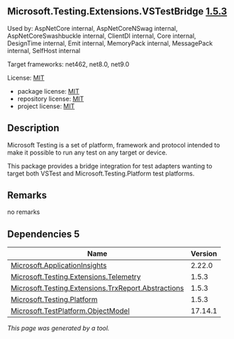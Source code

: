 Microsoft.Testing.Extensions.VSTestBridge [1.5.3](https://www.nuget.org/packages/Microsoft.Testing.Extensions.VSTestBridge/1.5.3)
--------------------

Used by: AspNetCore internal, AspNetCoreNSwag internal, AspNetCoreSwashbuckle internal, ClientDI internal, Core internal, DesignTime internal, Emit internal, MemoryPack internal, MessagePack internal, SelfHost internal

Target frameworks: net462, net8.0, net9.0

License: [MIT](../../../../licenses/mit) 

- package license: [MIT](https://licenses.nuget.org/MIT) 
- repository license: [MIT](https://github.com/microsoft/testfx) 
- project license: [MIT](https://github.com/microsoft/testfx) 

Description
-----------
Microsoft Testing is a set of platform, framework and protocol intended to make it possible to run any test on any target or device.

This package provides a bridge integration for test adapters wanting to target both VSTest and Microsoft.Testing.Platform test platforms.

Remarks
-----------
no remarks


Dependencies 5
-----------

|Name|Version|
|----------|:----|
|[Microsoft.ApplicationInsights](../../../../packages/nuget.org/microsoft.applicationinsights/2.22.0)|2.22.0|
|[Microsoft.Testing.Extensions.Telemetry](../../../../packages/nuget.org/microsoft.testing.extensions.telemetry/1.5.3)|1.5.3|
|[Microsoft.Testing.Extensions.TrxReport.Abstractions](../../../../packages/nuget.org/microsoft.testing.extensions.trxreport.abstractions/1.5.3)|1.5.3|
|[Microsoft.Testing.Platform](../../../../packages/nuget.org/microsoft.testing.platform/1.5.3)|1.5.3|
|[Microsoft.TestPlatform.ObjectModel](../../../../packages/nuget.org/microsoft.testplatform.objectmodel/17.14.1)|17.14.1|

*This page was generated by a tool.*